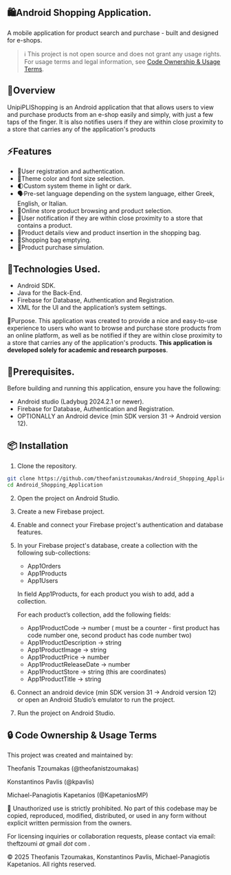 ## 🛍️Android Shopping Application.
A mobile application for product search and purchase - built and designed for e-shops.

> ℹ️ This project is not open source and does not grant any usage rights.
> For usage terms and legal information, see [Code Ownership & Usage Terms](#-code-ownership--usage-terms).

## 📕Overview
UnipiPLIShopping is an Android application that that allows users to view and purchase products from an e-shop easily and simply, with just a few taps of the finger. It is also notifies users if they are within close proximity to a store that carries any of the application's products

## ⚡Features
 - 🔐User registration and authentication.
 - 🎨Theme color and font size selection.
 - 🌓Custom system theme in light or dark.
 - 🗣️Pre-set language depending on the system language, either Greek, English, or Italian.
 - 🔎Online store product browsing and product selection.
 - 🔔User notification if they are within close proximity to a store that contains a product.
 - 📄Product details view and product insertion in the shopping bag.
 - 🧺Shopping bag emptying.
 - 🛒Product purchase simulation.


## 🧠Technologies Used.
 - Android SDK.
 - Java for the Back-End.
 - Firebase for Database, Authentication and Registration.
 - XML for the UI and the application’s system settings.

🎯Purpose.
This application was created to provide a nice and easy-to-use experience to users who want to browse and purchase store products from an online platform, as well as be notified if they are within close proximity to a store that carries any of the application's products. **This application is developed solely for academic and research purposes**.

## 🧰Prerequisites.
Before building and running this application, ensure you have the following:
 - Android studio (Ladybug 2024.2.1 or newer).
 - Firebase for Database, Authentication and Registration.
 - OPTIONALLY an Android device (min SDK version 31 -> Android version 12).


## 📦 Installation

1. Clone the repository.

```bash
git clone https://github.com/theofanistzoumakas/Android_Shopping_Application.git
cd Android_Shopping_Application
```

2. Open the project on Android Studio.
3. Create a new Firebase project.
4. Enable and connect your Firebase project's authentication and database features.
5. In your Firebase project's database, create a collection with the following sub-collections:
   - App1Orders
   - App1Products
   - App1Users
   
   In field App1Products, for each product you wish to add, add a collection.
   
   For each product’s collection, add the following fields:
   - App1ProductCode -> number ( must be a counter - first product has code number one, second product has code number two)
   - App1ProductDescription -> string
   - App1ProductImage -> string
   - App1ProductPrice ->  number
   - App1ProductReleaseDate -> number
   - App1ProductStore -> string (this are coordinates)
   - App1ProductTitle -> string
7. Connect an android device (min SDK version 31 -> Android version 12) or open an Android Studio’s emulator to run the project.
8. Run the project on Android Studio.


## 🔒 Code Ownership & Usage Terms
This project was created and maintained by:

Theofanis Tzoumakas (@theofanistzoumakas)

Konstantinos Pavlis (@kpavlis)

Michael-Panagiotis Kapetanios (@KapetaniosMP)

🚫 Unauthorized use is strictly prohibited.
No part of this codebase may be copied, reproduced, modified, distributed, or used in any form without explicit written permission from the owners.

For licensing inquiries or collaboration requests, please contact via email: theftzoumi _at_ gmail _dot_ com .

© 2025  Theofanis Tzoumakas, Konstantinos Pavlis, Michael-Panagiotis Kapetanios. All rights reserved.

